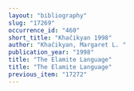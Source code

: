 ```yaml
---
layout: "bibliography"
slug: "17269"
occurrence_id: "460"
short_title: "Khačikyan 1998"
author: "Khačikyan, Margaret L. "
publication_year: "1998"
title: "The Elamite Language"
title: "The Elamite Language"
previous_item: "17272"
---
```

